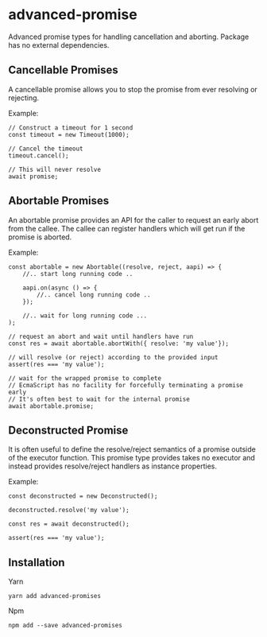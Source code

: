# advanced-promise
Advanced promise types for handling cancellation and aborting.
Package has no external dependencies.

## Cancellable Promises
A cancellable promise allows you to stop the promise from ever resolving or rejecting.

Example:
        
    // Construct a timeout for 1 second
    const timeout = new Timeout(1000);
    
    // Cancel the timeout
    timeout.cancel();
    
    // This will never resolve
    await promise;  

## Abortable Promises
An abortable promise provides an API for the caller to request an early abort from the callee.
The callee can register handlers which will get run if the promise is aborted.

Example:

    const abortable = new Abortable((resolve, reject, aapi) => {
        //.. start long running code ..
        
        aapi.on(async () => {
            //.. cancel long running code ..
        });
        
        //.. wait for long running code ...
    );
    
    // request an abort and wait until handlers have run
    const res = await abortable.abortWith({ resolve: 'my value'});
    
    // will resolve (or reject) according to the provided input
    assert(res === 'my value');
    
    // wait for the wrapped promise to complete
    // EcmaScript has no facility for forcefully terminating a promise early
    // It's often best to wait for the internal promise
    await abortable.promise;

## Deconstructed Promise
It is often useful to define the resolve/reject semantics of a promise outside of the executor function.
This promise type provides takes no executor and instead provides resolve/reject handlers as instance properties.

Example:

    const deconstructed = new Deconstructed();
    
    deconstructed.resolve('my value');
    
    const res = await deconstructed();
    
    assert(res === 'my value');

## Installation

Yarn
```shell script
yarn add advanced-promises
```

Npm
```shell script
npm add --save advanced-promises
```